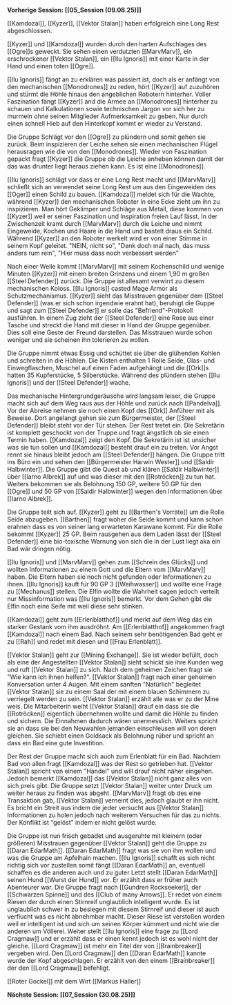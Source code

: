 **Vorherige Session: [[05_Session (09.08.25)]]**

[[Kamdozal]], [[Kyzer]], [[Vektor Stalan]] haben erfolgreich eine Long Rest abgeschlossen.

[[Kyzer]] und [[Kamdozal]] wurden durch den harten Aufschlages des [[Ogre]]s geweckt. Sie sehen einen verdutzten [[MarvMarv]], ein erschrockener [[Vektor Stalan]], ein [[Ilu Ignoris]] mit einer Karte in der Hand und einen toten [[Ogre]].

[[Ilu Ignoris]] fängt an zu erklären was passiert ist, doch als er anfängt von den mechanischen [[Monodrones]] zu reden, hört [[Kyzer]] auf zuzuhören und stürmt die Höhle hinaus den angeblichen Robotern hinterher. Voller Faszination fängt [[Kyzer]] and die Armee an [[Monodrones]] hinterher zu schauen und Kalkulationen sowie technischen Jargon vor sich her zu murmeln ohne seinen Mitglieder Aufmerksamkeit zu geben. Nur durch einen schnell Hieb auf den Hinterkopf kommt er wieder zu Verstand. 

Die Gruppe Schlägt vor den [[Ogre]] zu plündern und somit gehen sie zurück. Beim inspizieren der Leiche sehen sie einen mechanischen Flügel herausragen wie die von den [[Monodrones]]. Wieder von Faszination gepackt fragt [[Kyzer]] die Gruppe ob die Leiche anheben können damit der das was drunter liegt heraus ziehen kann. Es ist eine [[Monodrones]].

[[Ilu Ignoris]] schlägt vor dass er eine Long Rest macht und [[MarvMarv]] schließt sich an verwendet seine Long Rest um aus den Eingeweiden des [[Oger]] einen Schild zu bauen. [[Kamdozal]] meldet sich für die Wachte, während [[Kyzer]] den mechanischen Roboter in eine Ecke zieht um ihn zu inspizieren. Man hört Geklimper und Schläge aus Metall, diese kommen von [[Kyzer]] weil er seiner Faszination und Inspiration freien Lauf lässt. 
In der Zwischenzeit kramt durch [[MarvMarv]] durch die Leiche und nimmt Eingeweide, Kochen und Haare in die Hand und bastelt draus ein Schild. 
Während [[Kyzer]] an den Roboter werkelt wird er von einer Stimme in seinem Kopf geleitet. "NEIN, nicht so", "Denk doch mal nach, das muss anders rum rein", "Hier muss dass noch verbessert werden"

Nach einer Weile kommt [[MarvMarv]] mit seinem Kochenschild und wenige Minuten [[Kyzer]] mit einem breiten Grinzens und einem 1,90 m großen [[Steel Defender]] zurück. Die Gruppe ist allesamt verwirrt zu diesem mechanischen Koloss. [[Ilu Ignoris]] casted Mage Armor als Schutzmechanismus. [[Kyzer]] sieht das Misstrauen gegenüber dem [[Steel Defender]] (was er sich schon irgendwie erahnt hat), beruhigt die Guppe und sagt zum [[Steel Defender]] er solle das "Befriend"-Protokoll ausführen. In einem Zug zieht der [[Steel Defender]] eine Rose aus einer Tasche und streckt die Hand mit dieser in Hand der Gruppe gegenüber. Dies soll eine Geste der Freund darstellen. Das Misstrauen wurde schon weniger und sie scheinen ihn tolerieren zu wollen.

Die Gruppe nimmt etwas Essig und schüttet sie über die glühenden Kohlen und schreiten in die Höhlen. Die Kisten enthalten 1 Rolle Seide, Glas- und Einwegflaschen, Muschel auf einen Faden aufgehängt und die [[Ork]]s hatten 35 Kupferstücke, 5 Silberstücke. Während des plündern stehen [[Ilu Ignoris]] und der [[Steel Defender]] wache. 

Das mechanische Hintergrundgeräusche wird langsam leiser, die Gruppe macht sich auf dem Weg raus aus der Höhle und zurück nach [[Pandelva]]. Vor der Abreise nehmen sie noch einen Kopf des [[Ork]] Anführer mit als Beweise. Dort angelangt gehen sie zum Bürgermeister, der [[Steel Defender]] bleibt steht vor der Tür stehen. Der Rest tretet ein. Die Sekretärin ist komplett geschockt von der Truppe und fragt ängstlich ob sie einen Termin haben. [[Kamdozal]] zeigt den Kopf. Die Sekretärin ist ist unsicher was sie tun sollen und [[Kamdozal]] besteht drauf ein zu treten. Vor Angst rennt sie hinaus bleibt jedoch am [[Steel Defender]] hängen. Die Gruppe tritt ins Büro ein und sehen den [[Bürgermeister Harwin Wester]] und [[Saldir Halbwinter]]. Die Gruppe gibt die Quest ab und klären [[Saldir Halbwinter]] über [[Iarno Albrek]] auf und was dieser mit den [[Rotröcken]] zu tun hat. Weiters bekommen sie als Belohnung 150 GP, weitere 50 GP für den [[Ogre]] und 50 GP von [[Saldir Halbwinter]] wegen den Informationen über [[Iarno Albrek]].

Die Gruppe teilt sich auf. [[Kyzer]] geht zu [[Barthen's Vorräte]] um die Rolle Seide abzugeben. [[Barthen]] fragt woher die Seide kommt und kann schon erahnen dass es von seiner lang erwarteten Karawane kommt. Für die Rolle bekommt [[Kyzer]] 25 GP. Beim rausgehen aus dem Laden lässt der [[Steel Defender]] eine bio-toxische Warnung von sich die in der Lust liegt aka ein Bad wär dringen nötig.

[[Ilu Ignoris]] und [[MarvMarv]] gehen zum [[Schrein des Glücks]] und wollten Informationen zu einem Gott und die Eltern vom [[MarvMarv]] haben. Die Eltern haben sie noch nicht gefunden oder Informationen zu ihnen. [[Ilu Ignoris]] kauft für 90 GP 3 [[Weihwasser]] und wollte eine Frage zu [[Mechanus]] stellen. Die Elfin wollte die Wahrheit sagen jedoch verteilt nur Missinformation was [[Ilu Ignoris]] bemerkt. Vor dem Gehen gibt die Elfin noch eine Seife mit weil diese sehr stinken.

[[Kamdozal]] geht zum [[Erlenblatthof]] und merkt auf dem Weg das ein starker Gestank vom ihm ausdröhnt. Am [[Erlenblatthof]] angekommen fragt [[Kamdozal]] nach einem Bad. Nach seinem sehr benötigenden Bad geht er zu [[Rah]] und redet mit diesen und [[Frau Erlenblatt]].

[[Vektor Stalan]] geht zur [[Mining Exchange]]. Sie ist wieder befüllt, doch als eine der Angestellten [[Vektor Stalan]] sieht schickt sie ihre Kunden weg und ruft [[Vektor Stalan]] zu sich. Nach dem geheimen Zeichen fragt sie "Wie kann ich ihnen helfen?". [[Vektor Stalan]] fragt nach einer geheimen Konversation unter 4 Augen. Mit einem sanften "Natürlich" begleitet [[Vektor Stalan]] sie zu einem Saal der mit einem blauen Schimmern zu verriegelt werden zu sein. [[Vektor Stalan]] erzählt alle was er zu der Mine weis. Die Mitarbeiterin weiht [[Vektor Stalan]] drauf ein dass sie die [[Rotröcken]] eigentlich übernehmen wollte und damit die Höhle zu finden und sichern. Die Einnahmen dadurch wären unermesslich. Weiters spricht sie an dass sie bei den Neuwahlen jemanden einschleusen will von deren gleichen. Sie schiebt einen Goldsack als Belohnung rüber und spricht an dass ein Bad eine gute Investition.

Der Rest der Gruppe macht sich auch zum Erlenblatt für ein Bad. Nachdem Bad von allen fragt [[Kamdozal]] was der Rest so getrieben hat. [[Vektor Stalan]] spricht von einem "Handel" und will drauf nicht näher eingehen. Jedoch bemerkt [[Kamdozal]] das [[Vektor Stalan]] nicht ganz alles von sich preis gibt. Die Gruppe setzt [[Vektor Stalan]] weiter unter Druck um weiter heraus zu finden was abgeht. [[MarvMarv]] fragt ob des eine Transaktion gab, [[Vektor Stalan]] verneint dies, jedoch glaubt er ihn nicht. Es bricht ein Streit aus indem die jeder versucht aus [[Vektor Stalan]] Informationen zu holen jedoch nach weiterem Versuchen für das zu nichts. Der Konflikt ist "gelöst" indem er nicht gelöst wurde.

Die Gruppe ist nun frisch gebadet und ausgeruhte mit kleinern (oder größeren) Misstrauen gegenüber [[Vektor Stalan]] geht die Gruppe zu [[Daran EdarMath]]. [[Daran EdarMath]] fragt was sie von ihm wollen und was die Gruppe am Apfelhain machen. [[Ilu Ignoris]] schafft es sich nicht richtig sich vor zustellen somit fängt [[Daran EdarMath]] an, eventuell schaffen es die anderen auch und zu guter Letzt stellt [[Daran EdarMath]] seinen Hund [[Wurst der Hund]] vor. Er erzählt dass er früher auch Abenteurer war. Die Gruppe fragt nach [[Gundren Rockseeker]], der [[Schwarzen Spinne]] und des [[Club of many Arrows]]. Er redet von einem Riesen der durch einen Stirnreif unglaublich intelligent wurde. Es ist unglaublich schwer in zu besiegen mit diesem Stirnreif und dieser ist auch verflucht was es nicht abnehmbar macht. Dieser Riese ist verstoßen worden weil er intelligent ist und sich um seinen Körper kümmert und nicht wie die anderen um Völlerei. Weiter stellt [[Ilu Ignoris]] eine frage zu [[Lord Cragmaw]] und er erzählt dass er einen kennt jedoch ist es wohl nicht der gleiche. [[Lord Cragmaw]] ist mehr ein Titel der von [[Brainbreaker]] vergeben wird. Den [[Lord Cragmaw]] den [[Daran EdarMath]] kannte wurde der Kopf abgeschlagen. Er erzählt von den einem [[Brainbreaker]] der den [[Lord Cragmaw]] befehligt.

[[Roter Gockel]] mit dem Wirt [[Markus Haller]]

**Nächste Session: [[07_Session (30.08.25)]]**